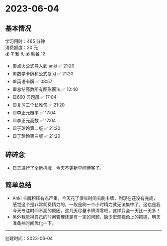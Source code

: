 # 2023-06-04

## 基本情况

学习用时：465 分钟  
消费额度：20 元  
💰 午餐 8, 💰 晚餐 12

-   🟥点火公式导入到 anki ✅ 21:20
-   🟥数学卡牌和公式复习 ✅ 21:20
-   🟥英语卡牌 ✅ 08:57
-   🟥总结高数所有图形画法 ✅ 10:40
-   🟨660 习题册 ✅ 17:04
-   🟨复习三个长难句 ✅ 21:20
-   🟨李正元概率 ✅ 17:04
-   🟨李正元高数 ✅ 17:04
-   🟨于玲玲第二版 ✅ 21:20
-   🟨于玲玲第三版 ✅ 21:20

## 碎碎念

- 日志进行了全新排版，今天不更新早间博客了。

## 简单总结

- Anki 卡牌积压有点严重，今天花了很长时间去刷卡牌，到现在还没有完成，感觉这个是非常耗费精力的，一般是刷一个小时精力就无法集中了，这也是我今天专注时间不高的原因，这几天尽量卡牌清零吧，这样只会一天比一天多！
- 另外我觉得自己的时间管理还是有一定的问题，缺少宏观视角上的把握，明天准备抽时间优化一下。

---

创建时间：2023-06-04